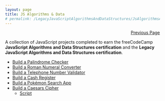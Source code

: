 ```yaml
---
layout: page
title: JS Algorithms & Data
# permalink: /LegacyJavaScriptAlgorithmsAndDataStructures/JsAlgorithmsAndData.md/
---
```


<p  align="right"><a href="#" onclick="history.back(); return false;">Previous Page</a></p>

A collection of JavaScript projects completed to earn the freeCodeCamp **JavaScript Algorithms and Data Structures certification** and the **Legacy JavaScript Algorithms and Data Structures certification**.

- [Build a Palindrome Checker](../JavaScriptAlgorithmsAndDataStructures/PalindromeChecker)
- [Build a Roman Numeral Converter](../JavaScriptAlgorithmsAndDataStructures/RomanNumeralConverter)
- [Build a Telephone Number Validator](../JavaScriptAlgorithmsAndDataStructures/TelephoneNumberValidator)
- [Build a Cash Register](../JavaScriptAlgorithmsAndDataStructures/CashRegister)
- [Build a Pokémon Search App](../JavaScriptAlgorithmsAndDataStructures/PokemonSearchApp)
- [Build a Caesars Cipher](../LegacyJavaScriptAlgorithmsAndDataStructures/CaesarsCipher/)
  - [Script](../LegacyJavaScriptAlgorithmsAndDataStructures/CaesarsCipher/script.js)
